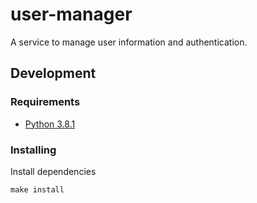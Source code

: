 # user-manager
A service to manage user information and authentication.

## Development

### Requirements
- [Python 3.8.1](https://realpython.com/intro-to-pyenv/)

### Installing
Install dependencies
```console
make install
```
